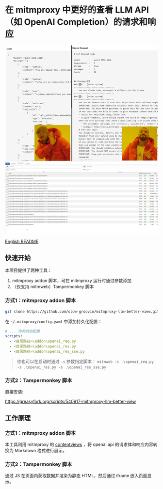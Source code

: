 # 在 mitmproxy 中更好的查看 LLM API（如 OpenAI Completion）的请求和响应

![对比图](./compare-1.png)
![](https://raw.githubusercontent.com/slow-groovin/mitmproxy-llm-better-view/refs/heads/main/docs/mitm-better-view.webp)

[English README](../README.md)

## 快速开始
本项目提供了两种工具：
1. mitmproxy addon 脚本，可在 mitmproxy 运行时通过参数添加
2. （仅支持 mitmweb）Tampermonkey 脚本

### 方式1：mitmproxy addon 脚本

```bash
git clone https://github.com/slow-groovin/mitmproxy-llm-better-view.git
```

在 `~/.mitmproxy/config.yaml` 中添加持久化配置：

```yaml
# ... 你的其他配置
scripts:
  - <目录路径>\addon\openai_req.py
  - <目录路径>\addon\openai_res.py
  - <目录路径>\addon\openai_res_sse.py
```

> 你也可以在启动时通过 `-s` 参数指定脚本：
> `mitmweb -s .\openai_req.py -s .\openai_res.py -s .\openai_res_sse.py`

### 方式2：Tampermonkey 脚本

直接安装:

https://greasyfork.org/scripts/540917-mitmproxy-llm-better-view

## 工作原理
### 方式1：mitmproxy addon 脚本

本工具利用 mitmproxy 的 [contentviews](https://docs.mitmproxy.org/stable/addons/contentviews/) ，将 openai api 的请求体和响应内容转换为 Markdown 格式进行展示。

### 方式2：Tampermonkey 脚本

通过 JS 在页面内获取数据并渲染为静态 HTML，然后通过 iframe 嵌入页面显示。
